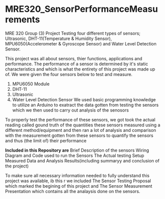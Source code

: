 # MRE320_SensorPerformanceMeasurements
MRE 320 Group (3) Project Testing four different types of sensors; Ultrasonic, DHT-11(Temperature &amp; Humidity Sensor), MPU6050(Accelerometer &amp; Gyroscope Sensor) and Water Level Detection Sensor.

This project was all about sensors, thier functions, applications and performance. The performance of a sensor is determined by it's static characteristics and which is what the entirety 
of this project was made up of. We were given the four sensors below to test and measure.
   1. MPU6050 Module
   2. DHT-11
   3. Ultrasonic
   4. Water Level Detection Sensor
We used basic programming knowledge to utilize an Arduino to exatract the data gotten from testing the sensors which we then used to carry out analysis of the senosors

To properly test the performance of these sensors, we got took the actual reading called gound truth of the quantities these sensors measured using a different method/equipment
and then ran a lot of analysis and comparison with the measurement gotten from these sensors to quantify the sensors and thus (the limit of) their performance

**Included in this Repository are**
Brief Description of the sensors
Wiring Diagram and Code used to run the Sensors
The Actual testing Setup
Measured Data and Analysis
Results(including summaryy and conclusion of the project)

   To make sure all necessary information needed to fully understand this project was available, ib this r we included 
The Sensor Testing Proposal which marked the begining of this project and
The Sensor Measurement Presentation which contains all the analaysis done on the sensors. 

       
